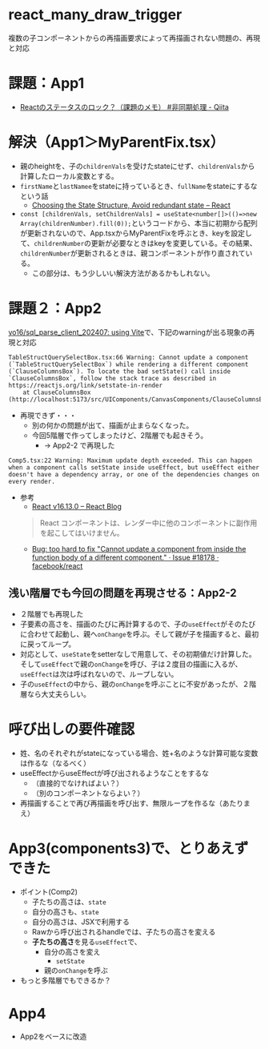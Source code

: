 # react_many_draw_trigger
複数の子コンポーネントからの再描画要求によって再描画されない問題の、再現と対応

# 課題：App1
- [Reactのステータスのロック？（課題のメモ） #非同期処理 - Qiita](https://qiita.com/yo16/items/e96814ce2154abad937c)

# 解決（App1＞MyParentFix.tsx）
- 親のheightを、子の`childrenVals`を受けたstateにせず、`childrenVals`から計算したローカル変数とする。
- `firstName`と`lastNamee`をstateに持っているとき、`fullName`をstateにするなという話
    - [Choosing the State Structure, Avoid redundant state – React](https://react.dev/learn/choosing-the-state-structure#avoid-redundant-state)
- `const [childrenVals, setChildrenVals] = useState<number[]>(()=>new Array(childrenNumber).fill(0));`というコードから、本当に初期から配列が更新されないので、App.tsxからMyParentFixを呼ぶとき、keyを設定して、`childrenNumber`の更新が必要なときはkeyを変更している。その結果、`childrenNumber`が更新されるときは、親コンポーネントが作り直されている。
    - この部分は、もう少しいい解決方法があるかもしれない。

# 課題２：App2
[yo16/sql_parse_client_202407: using Vite](https://github.com/yo16/sql_parse_client_202407)で、下記のwarningが出る現象の再現と対応
```
TableStructQuerySelectBox.tsx:66 Warning: Cannot update a component (`TableStructQuerySelectBox`) while rendering a different component (`ClauseColumnsBox`). To locate the bad setState() call inside `ClauseColumnsBox`, follow the stack trace as described in https://reactjs.org/link/setstate-in-render
    at ClauseColumnsBox (http://localhost:5173/src/UIComponents/CanvasComponents/ClauseColumnsBox.tsx:28:3)
```
- 再現できず・・・
    - 別の何かの問題が出て、描画が止まらなくなった。
    - 今回5階層で作ってしまったけど、2階層でも起きそう。
        - → App2-2 で再現した
```
Comp5.tsx:22 Warning: Maximum update depth exceeded. This can happen when a component calls setState inside useEffect, but useEffect either doesn't have a dependency array, or one of the dependencies changes on every render.
```
- 参考
    - [React v16.13.0 – React Blog](https://ja.legacy.reactjs.org/blog/2020/02/26/react-v16.13.0.html#warnings-for-some-updates-during-render)
    > React コンポーネントは、レンダー中に他のコンポーネントに副作用を起こしてはいけません。
    - [Bug: too hard to fix "Cannot update a component from inside the function body of a different component." · Issue #18178 · facebook/react](https://github.com/facebook/react/issues/18178#issuecomment-595846312)

## 浅い階層でも今回の問題を再現させる：App2-2
- ２階層でも再現した
- 子要素の高さを、描画のたびに再計算するので、子の`useEffect`がそのたびに合わせて起動し、親へ`onChange`を呼ぶ。そして親が子を描画すると、最初に戻ってループ。
- 対応として、`useState`をsetterなしで用意して、その初期値だけ計算した。そして`useEffect`で親の`onChange`を呼び、子は２度目の描画に入るが、`useEffect`は次は呼ばれないので、ループしない。
- 子の`useEffect`の中から、親の`onChange`を呼ぶことに不安があったが、２階層なら大丈夫らしい。

# 呼び出しの要件確認
- 姓、名のそれぞれがstateになっている場合、姓+名のような計算可能な変数は作るな（なるべく）
- useEffectからuseEffectが呼び出されるようなことをするな
    - （直接的でなければよい？）
    - （別のコンポーネントならよい？）
- 再描画することで再び再描画を呼び出す、無限ループを作るな（あたりまえ）


# App3(components3)で、とりあえずできた
- ポイント(Comp2)
    - 子たちの高さは、`state`
    - 自分の高さも、`state`
    - 自分の高さは、JSXで利用する
    - Rawから呼び出されるhandleでは、子たちの高さを変える
    - **子たちの高さ**を見る`useEffect`で、
        - 自分の高さを変え
            - `setState`
        - 親の`onChange`を呼ぶ
- もっと多階層でもできるか？

# App4
- App2をベースに改造

